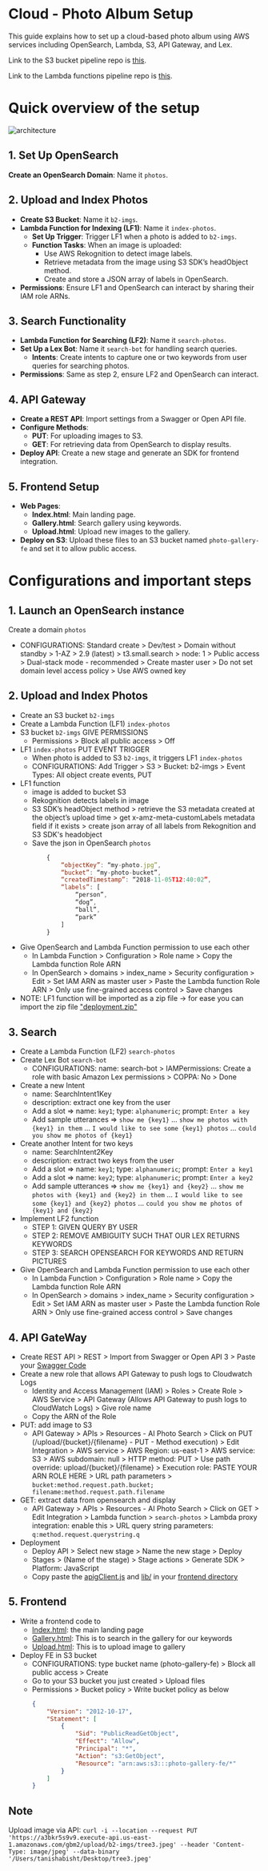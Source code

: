# Cloud - Photo Album Setup
This guide explains how to set up a cloud-based photo album using AWS services including OpenSearch, Lambda, S3, API Gateway, and Lex.

Link to the S3 bucket pipeline repo is [this](https://github.com/tanishabisht/Cloud-PhotoAlbumS3Pipeline).

Link to the Lambda functions pipeline repo is [this](https://github.com/tanishabisht/Cloud-PhotoAlbumLambdaPipeline).

# Quick overview of the setup

![architecture](/architecture.png)

## 1. Set Up OpenSearch
**Create an OpenSearch Domain**: Name it `photos`.


## 2. Upload and Index Photos
- **Create S3 Bucket**: Name it `b2-imgs`.
- **Lambda Function for Indexing (LF1)**: Name it `index-photos`.
  - **Set Up Trigger**: Trigger LF1 when a photo is added to `b2-imgs`.
  - **Function Tasks**: When an image is uploaded:
    - Use AWS Rekognition to detect image labels.
    - Retrieve metadata from the image using S3 SDK’s headObject method.
    - Create and store a JSON array of labels in OpenSearch.
- **Permissions**: Ensure LF1 and OpenSearch can interact by sharing their IAM role ARNs.


## 3. Search Functionality
- **Lambda Function for Searching (LF2)**: Name it `search-photos`.
- **Set Up a Lex Bot**: Name it `search-bot` for handling search queries.
  - **Intents**: Create intents to capture one or two keywords from user queries for searching photos.
- **Permissions**: Same as step 2, ensure LF2 and OpenSearch can interact.


## 4. API Gateway
- **Create a REST API**: Import settings from a Swagger or Open API file.
- **Configure Methods**:
  - **PUT**: For uploading images to S3.
  - **GET**: For retrieving data from OpenSearch to display results.
- **Deploy API**: Create a new stage and generate an SDK for frontend integration.


## 5. Frontend Setup
- **Web Pages**:
  - **Index.html**: Main landing page.
  - **Gallery.html**: Search gallery using keywords.
  - **Upload.html**: Upload new images to the gallery.
- **Deploy on S3**: Upload these files to an S3 bucket named `photo-gallery-fe` and set it to allow public access.


# Configurations and important steps

## 1. Launch an OpenSearch instance
Create a domain `photos`
- CONFIGURATIONS: Standard create > Dev/test > Domain without standby > 1-AZ > 2.9 (latest) > t3.small.search > node: 1 > Public access > Dual-stack mode - recommended > Create master user > Do not set domain level access policy > Use AWS owned key

## 2. Upload and Index Photos
- Create an S3 bucket   `b2-imgs`
- Create a Lambda Function (LF1) `index-photos`
- S3 bucket `b2-imgs` GIVE PERMISSIONS
    - Permissions > Block all public access > Off
- LF1 `index-photos` PUT EVENT TRIGGER
    - When photo is added to S3 `b2-imgs`, it triggers LF1 `index-photos`
    - CONFIGURATIONS: Add Trigger > S3 > Bucket: b2-imgs > Event Types: All object create events, PUT
- LF1 function
    - image is added to bucket S3
    - Rekognition detects labels in image
    - S3 SDK’s headObject method > retrieve the S3 metadata created at the object’s upload time > get x-amz-meta-customLabels metadata field if it exists > create json array of all labels from Rekognition and S3 SDK's headobject
    - Save the json in OpenSearch `photos`
        ```js
            {
                “objectKey”: “my-photo.jpg”,
                “bucket”: “my-photo-bucket”,
                “createdTimestamp”: “2018-11-05T12:40:02”,
                “labels”: [
                    “person”,
                    “dog”,
                    “ball”,
                    “park”
                ]
            }
        ```
- Give OpenSearch and Lambda Function permission to use each other
    - In Lambda Function > Configuration > Role name > Copy the Lambda function Role ARN
    - In OpenSearch > domains > index_name > Security configuration > Edit > Set IAM ARN as master user > Paste the Lambda function Role ARN > Only use fine-grained access control > Save changes
- NOTE: LF1 function will be imported as a zip file -> for ease you can import the zip file ["deployment.zip"](./deployment.zip)

## 3. Search
- Create a Lambda Function (LF2) `search-photos`
- Create Lex Bot `search-bot`
    - CONFIGURATIONS: name: search-bot > IAMPermissions: Create a role with basic Amazon Lex permissions > COPPA: No > Done
- Create a new Intent 
    - name: SearchIntent1Key
    - description: extract one key from the user
    - Add a slot => name: `key1`; type: `alphanumeric`; prompt: `Enter a key`
    - Add sample utterances => `show me {key1}` ... `show me photos with {key1} in them` ... `I would like to see some {key1} photos` ... `could you show me photos of {key1}`
- Create another Intent for two keys
    - name: SearchIntent2Key
    - description: extract two keys from the user
    - Add a slot => name: `key1`; type: `alphanumeric`; prompt: `Enter a key1`
    - Add a slot => name: `key2`; type: `alphanumeric`; prompt: `Enter a key2`
    - Add sample utterances => `show me {key1} and {key2}` ... `show me photos with {key1} and {key2} in them` ... `I would like to see some {key1} and {key2} photos` ... `could you show me photos of {key1} and {key2}`
- Implement LF2 function
    - STEP 1: GIVEN QUERY BY USER
    - STEP 2: REMOVE AMBIGUITY SUCH THAT OUR LEX RETURNS KEYWORDS
    - STEP 3: SEARCH OPENSEARCH FOR KEYWORDS AND RETURN PICTURES
- Give OpenSearch and Lambda Function permission to use each other
    - In Lambda Function > Configuration > Role name > Copy the Lambda function Role ARN
    - In OpenSearch > domains > index_name > Security configuration > Edit > Set IAM ARN as master user > Paste the Lambda function Role ARN > Only use fine-grained access control > Save changes

## 4. API GateWay
- Create REST API > REST > Import from Swagger or Open API 3 > Paste your [Swagger Code](./swagger.yaml)
- Create a new role that allows API Gateway to push logs to Cloudwatch Logs
    - Identity and Access Management (IAM) > Roles > Create Role > AWS Service > API Gateway (Allows API Gateway to push logs to CloudWatch Logs) > Give role name
    - Copy the ARN of the Role
- PUT: add image to S3
    - API Gateway > APIs > Resources - AI Photo Search > Click on PUT (/upload/{bucket}/{filename} - PUT - Method execution) > Edit Integration > AWS service > AWS Region: us-east-1 > AWS service: S3 > AWS subdomain: null > HTTP method: PUT > Use path override: upload/{bucket}/{filename} > Execution role: PASTE YOUR ARN ROLE HERE > URL path parameters > `bucket:method.request.path.bucket; filename:method.request.path.filename`
- GET: extract data from opensearch and display
    - API Gateway > APIs > Resources - AI Photo Search > Click on GET > Edit Integration > Lambda function > `search-photos` > Lambda proxy integration: enable this > URL query string parameters: `q:method.request.querystring.q`
- Deployment
    - Deploy API > Select new stage > Name the new stage > Deploy
    - Stages > (Name of the stage) > Stage actions > Generate SDK > Platform: JavaScript
    - Copy paste the [apigClient.js](./frontend/apigClient.js) and [lib/](./frontend/lib/) in your [frontend directory](./frontend/)


## 5. Frontend
- Write a frontend code to
    - [Index.html](./frontend/index.html): the main landing page
    - [Gallery.html](./frontend/gallery.html): This is to search in the gallery for our keywords
    - [Upload.html](./frontend/upload.html): This is to upload image to gallery
- Deploy FE in S3 bucket
    - CONFIGURATIONS: type bucket name (photo-gallery-fe) > Block all public access > Create
    - Go to your S3 bucket you just created > Upload files
    - Permissions > Bucket policy > Write bucket policy as below
        ```json
        {
            "Version": "2012-10-17",
            "Statement": [
                {
                    "Sid": "PublicReadGetObject",
                    "Effect": "Allow",
                    "Principal": "*",
                    "Action": "s3:GetObject",
                    "Resource": "arn:aws:s3:::photo-gallery-fe/*"
                }
            ]
        }
        ```

## Note
Upload image via API: `curl -i --location --request PUT 'https://a3bkr5s9v9.execute-api.us-east-1.amazonaws.com/gbm2/upload/b2-imgs/tree3.jpeg' --header 'Content-Type: image/jpeg' --data-binary '/Users/tanishabisht/Desktop/tree3.jpeg'`